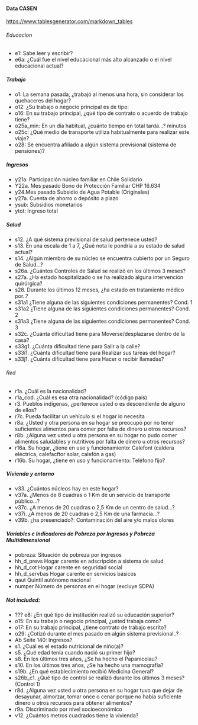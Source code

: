 #### Data CASEN


https://www.tablesgenerator.com/markdown_tables

###### Educacion
* e1: Sabe leer y escribir?
* e6a: ¿Cuál fue el nivel educacional más alto alcanzado o el nivel educacional actual?

##### Trabajo
* o1: La semana pasada, ¿trabajó al menos una hora, sin considerar los quehaceres del hogar?
* o12: ¿Su trabajo o negocio principal es de tipo:
* o16: En su trabajo principal, ¿qué tipo de contrato o acuerdo de trabajo tiene?
* o25a_min: En un día habitual, ¿cuánto tiempo en total tarda...? minutos
* o25c: ¿Qué medio de transporte utiliza habitualmente para realizar este viaje?
* o28: Se encuentra afiliado a algún sistema previsional (sistema de pensiones)?


##### Ingresos
* y21a: Participación núcleo familiar en Chile Solidario
* Y22a. Mes pasado Bono de Protección Familiar CHP 16.634
* y24.Mes pasado Subsidio de Agua Potable (Originales)
* y27a. Cuenta de ahorro o depósito a plazo
* ysub: Subsidios monetarios
* ytot: Ingreso total



##### Salud
* s12. ¿A qué sistema previsional de salud pertenece usted?
* s13. En una escala de 1 a 7, ¿Qué nota le pondría a su estado de salud actual?
* s14. ¿Algún miembro de su núcleo se encuentra cubierto por un Seguro de Salud…?
* s26a. ¿Cuántos Controles de Salud se realizó en los últimos 3 meses?
* s27a. ¿Ha estado hospitalizado o se ha realizado alguna intervención quirúrgica?
* s28. Durante los últimos 12 meses, ¿ha estado en tratamiento médico por..?
* s31a1 ¿Tiene alguna de las siguientes condiciones permanentes? Cond. 1
* s31a2 ¿Tiene alguna de las siguientes condiciones permanentes? Cond. 2
* s31a3 ¿Tiene alguna de las siguientes condiciones permanentes? Cond. 3
* s32c. ¿Cuánta dificultad tiene para Moverse/desplazarse dentro de la casa?
* s33g1. ¿Cuánta dificultad tiene para Salir a la calle?
* s33i1. ¿Cuánta dificultad tiene para Realizar sus tareas del hogar?
* s33j1. ¿Cuánta dificultad tiene para Hacer o recibir llamadas?


###### Red

* r1a. ¿Cuál es la nacionalidad?
* r1a_cod. ¿Cuál es esa otra nacionalidad? (código país)
* r3. Pueblos indígenas, ¿pertenece usted o es descendiente de alguno de ellos?
* r7c. Pueda facilitar un vehículo si el hogar lo necesita
* r8a. ¿Usted y otra persona en su hogar se preocupó por no tener suficientes alimentos para comer por falta de dinero u otros recursos?
* r8b. ¿Alguna vez usted u otra persona en su hogar no pudo comer alimentos saludables y nutritivos por falta de dinero u otros recursos?
* r16a. Su hogar, ¿tiene en uso y funcionamiento: Calefont (caldera eléctrica, calefacftor solar, calefón a gas)
* r16b. Su hogar, ¿tiene en uso y funcionamiento: Teléfono fijo?


##### Vivienda y entorno

* v33. ¿Cuántos núcleos hay en este hogar?
* v37a. ¿Menos de 8 cuadras o 1 Km de un servicio de transporte público…?
* v37c. ¿A menos de 20 cuadras o 2,5 Km de un centro de salud…?
* v37i. ¿A menos de 20 cuadras o 2,5 Km de una farmacia…?
* v39b. ¿ha presenciado?: Contaminación del aire y/o malos olores


##### Variables e Indicadores de Pobreza por Ingresos y Pobreza Multidimensional

* pobreza: Situación de pobreza por ingresos
* hh_d_prevs Hogar carente en adscripción a sistema de salud
* hh_d_cot Hogar carente en seguridad social
* hh_d_servbas Hogar carente en servicios básicos
* qaut Quintil autónomo nacional
* numper Número de personas en el hogar (excluye SDPA)


##### Not included: 

* ??? e8: ¿En qué tipo de institución realizó su educación superior?
* o15: En su trabajo o negocio principal, ¿usted trabaja como?
* o17: En su trabajo principal, ¿tiene contrato de trabajo escrito?
* o29: ¿Cotizó durante el mes pasado en algún sistema previsional..?
* Ab Seite 140: Ingresos? 
* s1. ¿Cuál es el estado nutricional de niño(a)?
* s5. ¿Qué edad tenía cuando nació su primer hijo?
* s8. En los últimos tres años, ¿Se ha hecho el Papanicolau?
* s10. En los últimos tres años, ¿Se ha hecho una mamografía?
* s19b. ¿En qué establecimiento recibió Medicina General?
* s26b_c1. ¿Qué tipo de control se realizó durante los últimos 3 meses? (Control 1)
* r8d. ¿Alguna vez usted u otra persona en su hogar tuvo que dejar de desayunar, almorzar, tomar once o cenar porque no había suficiente dinero u otros recursos para obtener alimentos?
* r9a. Discriminado por nivel socioeconómico
* v12. ¿Cuántos metros cuadrados tiene la vivienda?